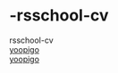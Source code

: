 # -rsschool-cv<br>
 rsschool-cv<br>
[yoopigo](https://github.com/yoopigo/rsschool-cv/blob/gh-pages/cv.md)<br>
[yoopigo](https://yoopigo.github.io/rsschool-cv/)
